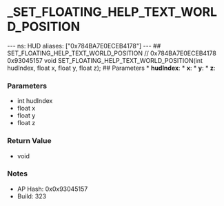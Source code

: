 # _SET_FLOATING_HELP_TEXT_WORLD_POSITION

--- ns: HUD aliases: ["0x784BA7E0ECEB4178"] --- ## SET_FLOATING_HELP_TEXT_WORLD_POSITION  // 0x784BA7E0ECEB4178 0x93045157 void SET_FLOATING_HELP_TEXT_WORLD_POSITION(int hudIndex, float x, float y, float z);  ## Parameters * **hudIndex**: * **x**: * **y**: * **z**:

### Parameters
* int hudIndex
* float x
* float y
* float z

### Return Value
* void

### Notes
* AP Hash: 0x0x93045157
* Build: 323

